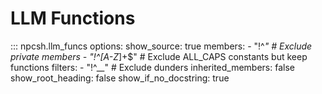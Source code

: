 # LLM Functions

::: npcsh.llm_funcs
    options:
      show_source: true
      members:
        - "!^_"          # Exclude private members
        - "!^[A-Z_]+$"   # Exclude ALL_CAPS constants but keep functions
      filters:
        - "!^__"         # Exclude dunders
      inherited_members: false
      show_root_heading: false
      show_if_no_docstring: true